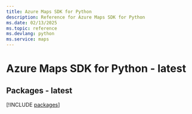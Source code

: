 ```yaml
---
title: Azure Maps SDK for Python
description: Reference for Azure Maps SDK for Python
ms.date: 02/13/2025
ms.topic: reference
ms.devlang: python
ms.service: maps
---
```

# Azure Maps SDK for Python - latest
## Packages - latest
[!INCLUDE [packages](maps-index.md)]